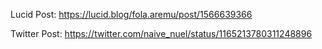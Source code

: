 Lucid Post: https://lucid.blog/fola.aremu/post/1566639366

Twitter Post: https://twitter.com/naive_nuel/status/1165213780311248896
